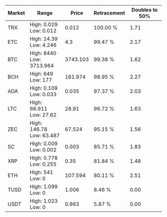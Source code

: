 | Market | Range | Price| Retracement | Doubles to 50% |
| --- | --- | --- | --- | --- |
| TRX | High: 0.029<br />Low: 0.012 | 0.012 | 100.00 % | 1.71 |
| ETC | High: 14.39<br />Low: 4.246 | 4.3 | 99.47 % | 2.17 |
| BTC | High: 8440<br />Low: 3713.964 | 3743.103 | 99.38 % | 1.62 |
| BCH | High: 649<br />Low: 177 | 181.974 | 98.95 % | 2.27 |
| ADA | High: 0.109<br />Low: 0.033 | 0.035 | 97.37 % | 2.03 |
| LTC | High: 66.911<br />Low: 27.62 | 28.91 | 96.72 % | 1.63 |
| ZEC | High: 146.78<br />Low: 63.487 | 67.524 | 95.15 % | 1.56 |
| SC | High: 0.009<br />Low: 0.002 | 0.003 | 85.71 % | 1.83 |
| XRP | High: 0.778<br />Low: 0.255 | 0.35 | 81.84 % | 1.48 |
| ETH | High: 541<br />Low: 0 | 107.594 | 80.11 % | 2.51 |
| TUSD | High: 1.099<br />Low: 0 | 1.006 | 8.46 % | 0.00 |
| USDT | High: 1.023<br />Low: 0 | 0.963 | 5.87 % | 0.00 |
